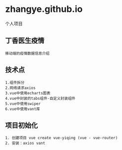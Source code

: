# zhangye.github.io
个人项目
## 丁香医生疫情
    移动端的疫情数据信息介绍

## 技术点
    1.组件拆分
    2.网络请求axios 
    3.vue中使用echarts图表
    4.vue中封装的tabs组件-自定义封装组件
    5.vue中使用swiper
    6.vue中使用vant库


## 项目初始化
    1. 创建项目 vue create vue-yiqing (vue - vue-router)
    2. 安装：axios vant 